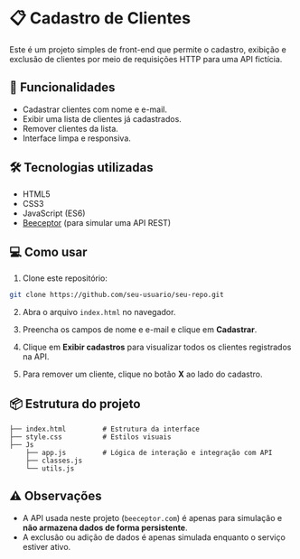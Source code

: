 
# 📋 Cadastro de Clientes

Este é um projeto simples de front-end que permite o cadastro, exibição e exclusão de clientes por meio de requisições HTTP para uma API fictícia.

## 🚀 Funcionalidades

- Cadastrar clientes com nome e e-mail.
- Exibir uma lista de clientes já cadastrados.
- Remover clientes da lista.
- Interface limpa e responsiva.

## 🛠️ Tecnologias utilizadas

- HTML5
- CSS3
- JavaScript (ES6)
- [Beeceptor](https://beeceptor.com/) (para simular uma API REST)

## 💻 Como usar

1. Clone este repositório:

```bash
git clone https://github.com/seu-usuario/seu-repo.git
```

2. Abra o arquivo `index.html` no navegador.

3. Preencha os campos de nome e e-mail e clique em **Cadastrar**.

4. Clique em **Exibir cadastros** para visualizar todos os clientes registrados na API.

5. Para remover um cliente, clique no botão **X** ao lado do cadastro.

## 📦 Estrutura do projeto

```
├── index.html         # Estrutura da interface
├── style.css          # Estilos visuais
├── Js
    ├── app.js         # Lógica de interação e integração com API
    ├── classes.js
    └── utils.js      
```

## ⚠️ Observações

- A API usada neste projeto (`beeceptor.com`) é apenas para simulação e **não armazena dados de forma persistente**.
- A exclusão ou adição de dados é apenas simulada enquanto o serviço estiver ativo.
